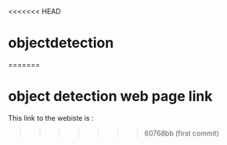 <<<<<<< HEAD
# objectdetection
=======
# object detection web page link
This link to the webiste is : 
>>>>>>> 60768bb (first commit)
